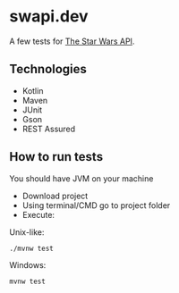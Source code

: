 # swapi.dev

A few tests for [The Star Wars API](https://swapi.dev/documentation).


## Technologies
- Kotlin
- Maven
- JUnit
- Gson
- REST Assured


## How to run tests
You should have JVM on your machine
- Download project
- Using terminal/CMD go to project folder
- Execute:

Unix-like:
```
./mvnw test
```
Windows:
```
mvnw test
```